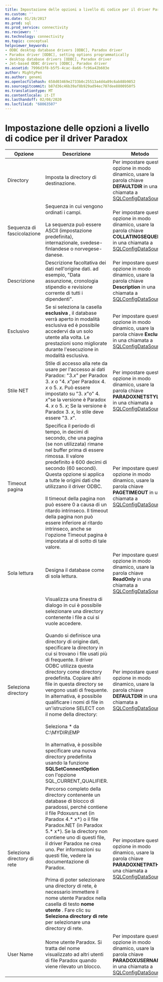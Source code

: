 ```yaml
---
title: Impostazione delle opzioni a livello di codice per il driver Paradox | Microsoft Docs
ms.custom: ''
ms.date: 01/19/2017
ms.prod: sql
ms.prod_service: connectivity
ms.reviewer: ''
ms.technology: connectivity
ms.topic: conceptual
helpviewer_keywords:
- ODBC desktop database drivers [ODBC], Paradox driver
- Paradox driver [ODBC], setting options programmatically
- desktop database drivers [ODBC], Paradox driver
- Jet-based ODBC drivers [ODBC], Paradox driver
ms.assetid: 7996d3f8-b5f5-4cac-8a66-fc96a42b603e
author: MightyPen
ms.author: genemi
ms.openlocfilehash: 658d03469e2733b0c25513a4d4a89c6ab88b9852
ms.sourcegitcommit: b87d36c46b39af8b929ad94ec707dee8800950f5
ms.translationtype: MT
ms.contentlocale: it-IT
ms.lasthandoff: 02/08/2020
ms.locfileid: "68063507"
---
```

# <a name="setting-options-programmatically-for-the-paradox-driver"></a>Impostazione delle opzioni a livello di codice per il driver Paradox

|Opzione|Descrizione|Metodo|  
|------------|-----------------|------------|  
|Directory|Imposta la directory di destinazione.|Per impostare questa opzione in modo dinamico, usare la parola chiave **DEFAULTDIR** in una chiamata a [SQLConfigDataSource](../../odbc/microsoft/sqlconfigdatasource-paradox-driver.md).|  
|Sequenza di fascicolazione|Sequenza in cui vengono ordinati i campi.<br /><br /> La sequenza può essere ASCII (impostazione predefinita), internazionale, svedese-finlandese o norvegese-danese.|Per impostare questa opzione in modo dinamico, usare la parola chiave **COLLATINGSEQUENCE** in una chiamata a [SQLConfigDataSource](../../odbc/microsoft/sqlconfigdatasource-paradox-driver.md).|  
|Descrizione|Descrizione facoltativa dei dati nell'origine dati. ad esempio, "Data assunzione, cronologia stipendio e revisione corrente di tutti i dipendenti".|Per impostare questa opzione in modo dinamico, usare la parola chiave **Description** in una chiamata a [SQLConfigDataSource](../../odbc/microsoft/sqlconfigdatasource-paradox-driver.md).|  
|Esclusivo|Se si seleziona la casella **esclusiva** , il database verrà aperto in modalità esclusiva ed è possibile accedervi da un solo utente alla volta. Le prestazioni sono migliorate durante l'esecuzione in modalità esclusiva.|Per impostare questa opzione in modo dinamico, usare la parola chiave **Exclusive** in una chiamata a [SQLConfigDataSource](../../odbc/microsoft/sqlconfigdatasource-paradox-driver.md).|  
|Stile NET|Stile di accesso alla rete da usare per l'accesso ai dati Paradox: "3.*x*" per Paradox 3. *x* o "4. *x*"per Paradox 4. *x* o 5. *x*. Può essere impostato su "3. *x*"o" 4. *x*"se la versione è Paradox 4. *x* o 5. *x*; Se la versione è Paradox 3. *x*, lo stile deve essere "3. *x*".|Per impostare questa opzione in modo dinamico, usare la parola chiave **PARADOXNETSTYLE** in una chiamata a [SQLConfigDataSource](../../odbc/microsoft/sqlconfigdatasource-paradox-driver.md).|  
|Timeout pagina|Specifica il periodo di tempo, in decimi di secondo, che una pagina (se non utilizzata) rimane nel buffer prima di essere rimossa. Il valore predefinito è 600 decimi di secondo (60 secondi). Questa opzione si applica a tutte le origini dati che utilizzano il driver ODBC.<br /><br /> Il timeout della pagina non può essere 0 a causa di un ritardo intrinseco. Il timeout della pagina non può essere inferiore al ritardo intrinseco, anche se l'opzione Timeout pagina è impostata al di sotto di tale valore.|Per impostare questa opzione in modo dinamico, usare la parola chiave **PAGETIMEOUT** in una chiamata a [SQLConfigDataSource](../../odbc/microsoft/sqlconfigdatasource-paradox-driver.md).|  
|Sola lettura|Designa il database come di sola lettura.|Per impostare questa opzione in modo dinamico, usare la parola chiave **ReadOnly** in una chiamata a [SQLConfigDataSource](../../odbc/microsoft/sqlconfigdatasource-paradox-driver.md).|  
|Seleziona directory|Visualizza una finestra di dialogo in cui è possibile selezionare una directory contenente i file a cui si vuole accedere.<br /><br /> Quando si definisce una directory di origine dati, specificare la directory in cui si trovano i file usati più di frequente. Il driver ODBC utilizza questa directory come directory predefinita. Copiare altri file in questa directory se vengono usati di frequente. In alternativa, è possibile qualificare i nomi di file in un'istruzione SELECT con il nome della directory:<br /><br /> Seleziona \* da C:\MYDIR\EMP<br /><br /> In alternativa, è possibile specificare una nuova directory predefinita usando la funzione **SQLSetConnectOption** con l'opzione SQL_CURRENT_QUALIFIER.|Per impostare questa opzione in modo dinamico, usare la parola chiave **DEFAULTDIR** in una chiamata a [SQLConfigDataSource](../../odbc/microsoft/sqlconfigdatasource-paradox-driver.md).|  
|Seleziona directory di rete|Percorso completo della directory contenente un database di blocco di paradossi, perché contiene il file Pdoxusrs.net (in Paradox 4.* x*) o il file Paradox.NET (in Paradox 5.* x*). Se la directory non contiene uno di questi file, il driver Paradox ne crea uno. Per informazioni su questi file, vedere la documentazione di Paradox.<br /><br /> Prima di poter selezionare una directory di rete, è necessario immettere il nome utente Paradox nella casella di testo **nome utente** . Fare clic su **Seleziona directory di rete** per selezionare una directory di rete.|Per impostare questa opzione in modo dinamico, usare la parola chiave **PARADOXNETPATH** in una chiamata a [SQLConfigDataSource](../../odbc/microsoft/sqlconfigdatasource-paradox-driver.md).|  
|User Name|Nome utente Paradox. Si tratta del nome visualizzato ad altri utenti di file Paradox quando viene rilevato un blocco.|Per impostare questa opzione in modo dinamico, usare la parola chiave **PARADOXUSERNAME** in una chiamata a [SQLConfigDataSource](../../odbc/microsoft/sqlconfigdatasource-paradox-driver.md).|
